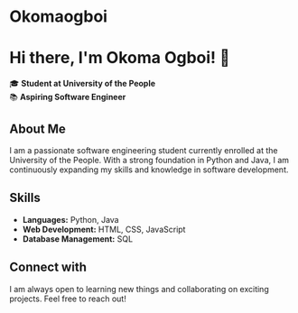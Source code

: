 # Okomaogboi

# Hi there, I'm Okoma Ogboi! 👋

🎓 **Student at University of the People**  
📚 **Aspiring Software Engineer**

## About Me

I am a passionate software engineering student currently enrolled at the University of the People. With a strong foundation in Python and Java, I am continuously expanding my skills and knowledge in software development.

## Skills

- **Languages:** Python, Java
- **Web Development:** HTML, CSS, JavaScript
- **Database Management:** SQL


## Connect with 

I am always open to learning new things and collaborating on exciting projects. Feel free to reach out!
